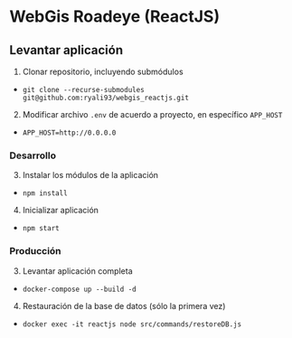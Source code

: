 # WebGis Roadeye (ReactJS)

## Levantar aplicación
1. Clonar repositorio, incluyendo submódulos
- `git clone --recurse-submodules git@github.com:ryali93/webgis_reactjs.git`

2. Modificar archivo `.env` de acuerdo a proyecto, en específico `APP_HOST`
- `APP_HOST=http://0.0.0.0`

### Desarrollo
3. Instalar los módulos de la aplicación
- `npm install`

4. Inicializar aplicación
- `npm start`

### Producción
3. Levantar aplicación completa
- `docker-compose up --build -d`

4. Restauración de la base de datos (sólo la primera vez)
- `docker exec -it reactjs node src/commands/restoreDB.js`

<!-- Backup de la base de datos
- `node src/commands/backupDB.js` -->
